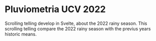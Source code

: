# Pluviometria UCV 2022

Scrolling telling develop in Svelte, about the 2022 rainy season.
This scrolling telling compare the 2022 rainy season with the previus years historic means.

